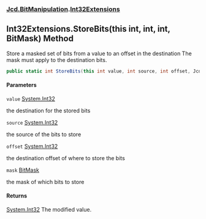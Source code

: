 ### [Jcd.BitManipulation](Jcd.BitManipulation.md 'Jcd.BitManipulation').[Int32Extensions](Jcd.BitManipulation.Int32Extensions.md 'Jcd.BitManipulation.Int32Extensions')

## Int32Extensions.StoreBits(this int, int, int, BitMask) Method

Store a masked set of bits from a value to an offset in the destination
The mask must apply to the destination bits.

```csharp
public static int StoreBits(this int value, int source, int offset, Jcd.BitManipulation.BitMask mask);
```

#### Parameters

<a name='Jcd.BitManipulation.Int32Extensions.StoreBits(thisint,int,int,Jcd.BitManipulation.BitMask).value'></a>

`value` [System.Int32](https://docs.microsoft.com/en-us/dotnet/api/System.Int32 'System.Int32')

the destination for the stored bits

<a name='Jcd.BitManipulation.Int32Extensions.StoreBits(thisint,int,int,Jcd.BitManipulation.BitMask).source'></a>

`source` [System.Int32](https://docs.microsoft.com/en-us/dotnet/api/System.Int32 'System.Int32')

the source of the bits to store

<a name='Jcd.BitManipulation.Int32Extensions.StoreBits(thisint,int,int,Jcd.BitManipulation.BitMask).offset'></a>

`offset` [System.Int32](https://docs.microsoft.com/en-us/dotnet/api/System.Int32 'System.Int32')

the destination offset of where to store the bits

<a name='Jcd.BitManipulation.Int32Extensions.StoreBits(thisint,int,int,Jcd.BitManipulation.BitMask).mask'></a>

`mask` [BitMask](Jcd.BitManipulation.BitMask.md 'Jcd.BitManipulation.BitMask')

the mask of which bits to store

#### Returns

[System.Int32](https://docs.microsoft.com/en-us/dotnet/api/System.Int32 'System.Int32')
The modified value.